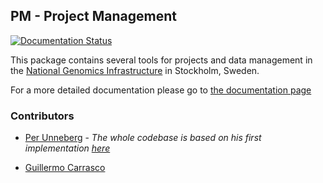 ## PM - Project Management

[![Documentation Status](https://readthedocs.org/projects/project-management/badge/?version=latest)](https://readthedocs.org/projects/project-management/?badge=latest)

This package contains several tools for projects and data management in the [National Genomics Infrastructure](https://portal.scilifelab.se/genomics/) in Stockholm, Sweden.

For a more detailed documentation please go to [the documentation page](http://project-management.readthedocs.org/)

### Contributors

* [Per Unneberg](https://github.com/percyfal) - _The whole codebase is based on his first implementation [here](https://github.com/percyfal/scilifelab/tree/master/scilifelab/pm)_

* [Guillermo Carrasco](https://github.com/guillermo-carrasco)
